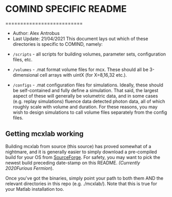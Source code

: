 # COMIND SPECIFIC README 
==========================
 - Author: Alex Antrobus
 - Last Update: 21/04/2021
This document lays out which of these directories is specific to COMIND, namely:
* `/scripts` - all scripts for building volumes, parameter sets, configuration files, etc.

* `/volumes` - .mat format volume files for mcx. These should all be 3-dimensional cell arrays with uintX (for X=8,16,32 etc.).

* `/configs` - .mat configuration files for simulations. Ideally, these should be self-contained and fully define a simulation.
	That said, the largest aspect of these will generally be volumetric data, and in some cases (e.g. replay simulations) fluence data detected photon data,
	all of which roughly scale with volume and duration.
	For these reasons, you may wish to design simulations to call volume files separately from the config files.

## Getting mcxlab working
Building mcxlab from source (this source) has proved somewhat of a nightmare, and it is generally easier to simply download a pre-compiled build for your OS from [SourceForge](https://sourceforge.net/projects/mcx/files/). For safety, you may want to pick the newest build preceding date-stamp on this README. _(Currently *2020Furious Fermion*_).

Once you've got the binaries, simply point your path to both them AND the relevant directories in this repo (e.g. ./mcxlab/). Note that this is true for your Matlab installation too.
